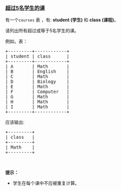 ### [超过5名学生的课](https://leetcode-cn.com/problems/classes-more-than-5-students)

<p>有一个<code>courses</code> 表 ，有: <strong>student&nbsp;(学生) </strong>和 <strong>class (课程)</strong>。</p>

<p>请列出所有超过或等于5名学生的课。</p>

<p>例如，表：</p>

<pre>+---------+------------+
| student | class      |
+---------+------------+
| A       | Math       |
| B       | English    |
| C       | Math       |
| D       | Biology    |
| E       | Math       |
| F       | Computer   |
| G       | Math       |
| H       | Math       |
| I       | Math       |
+---------+------------+
</pre>

<p>应该输出:</p>

<pre>+---------+
| class   |
+---------+
| Math    |
+---------+
</pre>

<p>&nbsp;</p>

<p><strong>提示：</strong></p>

<ul>
	<li>学生在每个课中不应被重复计算。</li>
</ul>
